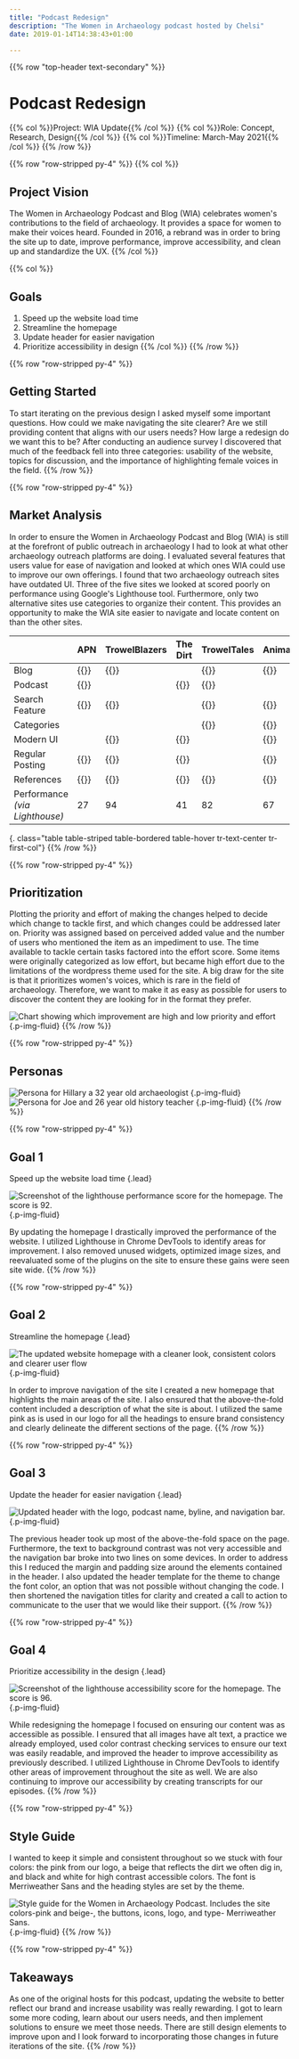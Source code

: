 ```yaml
---
title: "Podcast Redesign"
description: "The Women in Archaeology podcast hosted by Chelsi"
date: 2019-01-14T14:38:43+01:00

---
```


{{% row "top-header text-secondary" %}}
# Podcast Redesign
{{% col %}}Project: WIA Update{{% /col %}}
{{% col %}}Role: Concept, Research, Design{{% /col %}}
{{% col %}}Timeline: March-May 2021{{% /col %}}
{{% /row %}}


{{% row "row-stripped py-4" %}}
{{% col %}}
## Project Vision
The Women in Archaeology Podcast and Blog (WIA) celebrates women's contributions to the field of archaeology. It provides a space for women to make their voices heard. Founded in 2016, a rebrand was in order to bring the site up to date, improve performance, improve accessibility, and clean up and standardize the UX.
{{% /col %}}

{{% col %}}
## Goals
1. Speed up the website load time
1. Streamline the homepage
1. Update header for easier navigation
1. Prioritize accessibility in design
{{% /col %}}
{{% /row %}}


{{% row "row-stripped py-4" %}}
## Getting Started
To start iterating on the previous design I asked myself some important questions. How could we make navigating the site clearer? Are we still providing content that aligns with our users needs? How large a redesign do we want this to be? After conducting an audience survey I discovered that much of the feedback fell into three categories: usability of the website, topics for discussion, and the importance of highlighting female voices in the field.
{{% /row %}}


{{% row "row-stripped py-4" %}}		
## Market Analysis 		
In order to ensure the Women in Archaeology Podcast and Blog (WIA) is still at the forefront of public outreach in archaeology I had to look at what other archaeology outreach platforms are doing. I evaluated several features that users value for ease of navigation and looked at which ones WIA could use to improve our own offerings.
I found that two archaeology outreach sites have outdated UI. Three of the five sites we looked at scored poorly on performance using Google's Lighthouse tool. Furthermore, only two alternative sites use categories to organize their content. This provides an opportunity to make the WIA site easier to navigate and locate content on than the other sites.


|                                | APN          | TrowelBlazers | The Dirt     | TrowelTales  | AnimalArchaeology |
|--------------------------------|--------------|---------------|--------------|--------------|-------------------|
| Blog                           | {{<bullet>}} | {{<bullet>}}  |              | {{<bullet>}} | {{<bullet>}}      |
| Podcast                        | {{<bullet>}} |               | {{<bullet>}} | {{<bullet>}} |                   |
| Search Feature                 | {{<bullet>}} | {{<bullet>}}  |              | {{<bullet>}} | {{<bullet>}}      |
| Categories                     |              |               |              | {{<bullet>}} | {{<bullet>}}      |
| Modern UI                      |              | {{<bullet>}}  | {{<bullet>}} |              | {{<bullet>}}      |
| Regular Posting                | {{<bullet>}} | {{<bullet>}}  | {{<bullet>}} |              | {{<bullet>}}      |
| References                     | {{<bullet>}} | {{<bullet>}}  | {{<bullet>}} | {{<bullet>}} | {{<bullet>}}      |
| Performance _(via Lighthouse)_ | 27           | 94            | 41           | 82           | 67                |
{. class="table table-striped table-bordered table-hover tr-text-center tr-first-col"}
{{% /row %}}


{{% row "row-stripped py-4" %}}
## Prioritization
Plotting the priority and effort of making the changes helped to decide which change to tackle first, and which changes could be addressed later on. Priority was assigned based on perceived added value and the number of users who mentioned the item as an impediment to use. The time available to tackle certain tasks factored into the effort score. Some items were originally categorized as low effort, but became high effort due to the limitations of the wordpress theme used for the site. A big draw for the site is that it prioritizes women's voices, which is rare in the field of archaeology. Therefore, we want to make it as easy as possible for users to discover the content they are looking for in the format they prefer.

![Chart showing which improvement are high and low priority and effort](Priority_Chart.png)
{.p-img-fluid}
{{% /row %}}


{{% row "row-stripped py-4" %}}
## Personas

![Persona for Hillary a 32 year old archaeologist](Primary_user.png)
{.p-img-fluid}
![Persona for Joe and 26 year old history teacher](Secondary_user.png)
{.p-img-fluid}
{{% /row %}}


{{% row "row-stripped py-4" %}}
## Goal 1
Speed up the website load time
{.lead}

![Screenshot of the lighthouse performance score for the homepage. The score is 92.](performance_score.png)
{.p-img-fluid}

By updating the homepage I drastically improved the performance of the website.  I utilized Lighthouse in Chrome DevTools to identify areas for improvement. I also removed unused widgets, optimized image sizes, and reevaluated some of the plugins on the site to ensure these gains were seen site wide. 
{{% /row %}}


{{% row "row-stripped py-4" %}}
## Goal 2
Streamline the homepage
{.lead}

![The updated website homepage with a cleaner look, consistent colors and clearer user flow](WIA_homepage.png)
{.p-img-fluid}

In order to improve navigation of the site I created a new homepage that highlights the main areas of the site. I also ensured that the above-the-fold content included a description of what the site is about. I utilized the same pink as is used in our logo for all the headings to ensure brand consistency and clearly delineate the different sections of the page.
{{% /row %}}


{{% row "row-stripped py-4" %}}
## Goal 3
Update the header for easier navigation
{.lead}

![Updated header with the logo, podcast name, byline, and navigation bar.](Header.png)
{.p-img-fluid}

The previous header took up most of the above-the-fold space on the page. Furthermore, the text to background contrast was not very accessible and the navigation bar broke into two lines on some devices. In order to address this I reduced the margin and padding size around the elements contained in the header. I also updated the header template for the theme to change the font color, an option that was not possible without changing the code. I then shortened the navigation titles for clarity and created a call to action to communicate to the user that we would like their support.
{{% /row %}}


{{% row "row-stripped py-4" %}}
## Goal 4
Prioritize accessibility in the design
{.lead}

![Screenshot of the lighthouse accessibility score for the homepage. The score is 96.](accessibility_score.png)
{.p-img-fluid}

While redesigning the homepage I focused on ensuring our content was as accessible as possible. I ensured that all images have alt text, a practice we already employed, used color contrast checking services to ensure our text was easily readable, and improved the header to improve accessibility as previously described. I utilized Lighthouse in Chrome DevTools to identify other areas of improvement throughout the site as well. We are also continuing to improve our accessibility by creating transcripts for our episodes.
{{% /row %}}


{{% row "row-stripped py-4" %}}
## Style Guide
I wanted to keep it simple and consistent throughout so we stuck with four colors: the pink from our logo, a beige that reflects the dirt we often dig in, and black and white for high contrast accessible colors. The font is Merriweather Sans and the heading styles are set by the theme.

![Style guide for the Women in Archaeology Podcast. Includes the site colors-pink and beige-, the buttons, icons, logo, and type- Merriweather Sans.](Style_Guide.png)
{.p-img-fluid}
{{% /row %}}


{{% row "row-stripped py-4" %}}
## Takeaways
As one of the original hosts for this podcast, updating the website to better reflect our brand and increase usability was really rewarding. I got to learn some more coding, learn about our users needs, and then implement solutions to ensure we meet those needs. There are still design elements to improve upon and I look forward to incorporating those changes in future iterations of the site.
{{% /row %}}
